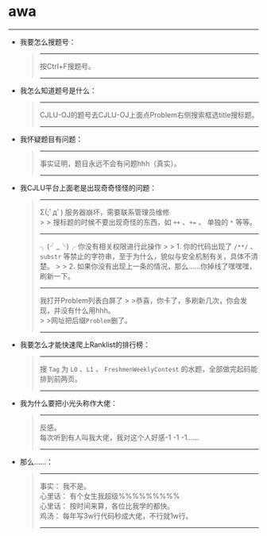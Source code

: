 awa
===
---
* 我要怎么搜题号：
    > ***
    >按Ctrl+F搜题号。  
    > ***

* 我怎么知道题号是什么：  
    > ***
    > CJLU-OJ的题号去CJLU-OJ上面点Problem右侧搜索框选title搜标题。    
    > ***
* 我怀疑题目有问题：
    > ***
    > 事实证明，题目永远不会有问题hhh（真实）。
    > ***
* 我CJLU平台上面老是出现奇奇怪怪的问题： 
    > ***
    >Σ(;ﾟдﾟ) 服务器崩坏，需要联系管理员维修    
        >  >    搜标题的时候不要出现奇怪的东西，如 `++` 、`+=` 、 单独的 `*` 等等。
    > ***
    > ╮(╯_╰)╭ 你没有相关权限进行此操作
        > > 1. 你的代码出现了 `/**/` 、 `substr` 等禁止的字符串，至于为什么，貌似与安全机制有关，具体不清楚。
        > > 2. 如果你没有出现上一条的情况，那么……你掉线了嘿嘿嘿，刷新一下。
    > ***
    > 我打开Problem列表白屏了
        > >恭喜，你卡了，多刷新几次，你会发现，并没有什么用hhh。  
        > >网址把后缀`Problem`删了。
    > ***
* 我要怎么才能快速爬上Ranklist的排行榜：
    > ***
    > 搜 `Tag` 为 `L0` 、`L1` 、 `FreshmenWeeklyContest` 的水题，全部做完起码能排到前两页。
    > ***
* 我为什么要把小光头称作大佬：
    > ***
    > 反感。  
    > 每次听到有人叫我大佬，我对这个人好感-1 -1 -1……
    > ***
* 那么……：
    > ***
    > 事实： 我不是。  
    > 心里话： 有个女生我超级%%%%%%%%%  
    > 心里话： 按时间来算，各位比我学的都快。  
    > 鸡汤：  每年写3w行代码秒成大佬，不行就1w行。
    > ***